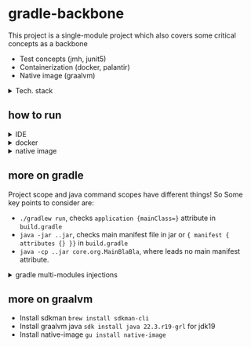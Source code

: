 # gradle-backbone

This project is a single-module project which also covers some critical concepts as a backbone

- Test concepts (jmh, junit5) 
- Containerization (docker, palantir)
- Native image (graalvm)

<details>
<summary>Tech. stack</summary>

- jdk 19.0.1
- graalvm 22.3
- gradle 7.6

</details>

## how to run

<details>
<summary>IDE</summary>
Keep in mind that IDE, gradle, java commands have different contexts ! May need, different changes at different places

```
  - in intellij settings/java compiler, change additional params with --enable-preview
  - in run/debug configurations, add vm options then add --enable-preview
  - in module settings, switch project/language leves then select experimental settings, if needed
```
</details>

<details>
<summary>docker</summary>
Current Dockerfile config containerize the .jar file. Not the native file.

- preparations

```
  - check Dockerfile, 
  - if you want, copy build/native file (Main, MainPStream etc...) instead of .jar file!
```

- to create the image 
 ```
  - 
  - ./gradlew docker or ./gradlew dockerTagDockerHub
  - docker images
 ```

- to run
```
  - docker run -it gradle-backbone:2.0-SNAPSHOT
  - java -cp gradle-backbone-2.0-SNAPSHOT.jar org.core.Main
```

</details>

<details>
<summary>native image</summary>

- preparations
```
  - complete pre-installations (sdkman, graalvm jdk, native-image etc..)  
  - check graalVM configs in build.gradle file (version, graalvmNative, binaries etc...)
```

- to run
```
  - ./gradlew build jar
  - ./gradlew nativeCompile
  - ./build/native/nativeCompile/gradle-backbone.Main

```

</details>

## more on gradle

Project scope and java command scopes have different things! So Some key points to consider are:

- `./gradlew run`, checks `application {mainClass=}` attribute in `build.gradle` 
- `java -jar ..jar`, checks main manifest file in jar or `{ manifest { attributes {} }}` in `build.gradle` 
- `java -cp ..jar core.org.MainBlaBla`, where leads no main manifest attribute. 

<details>
<summary>gradle multi-modules injections</summary>

- Think about some kind of key points 
  - Project structure (many modules, all contains `build.gradle`, `src` folders etc..)
  - Handling some central `build.gradle` staffs (i.e some shared parts)
  - Unlock multi-modules marked `build.gradle` lines
  - Define project dependencies (gradle command level and java command level)
    - [x] if you use java commands: (i.e. _fp_, depends on the _core_ project jar).
          so add this jar, too.
        - `java -cp core/build/libs/core-1.0-SNAPSHOT.jar:fp/build/libs/fp-1.0-SNAPSHOT.jar org.example.Main`
        - or put the core jar into a local repository, then let gradle get from there !

    - [x] if, you use gradle commands
      - In multi-modules, project specific commands `./gradlew :module-name:run` also possible
</details>

 ## more on graalvm

- Install sdkman `brew install sdkman-cli`
- Install graalvm java `sdk install java 22.3.r19-grl` for jdk19
- Install native-image `gu install native-image`